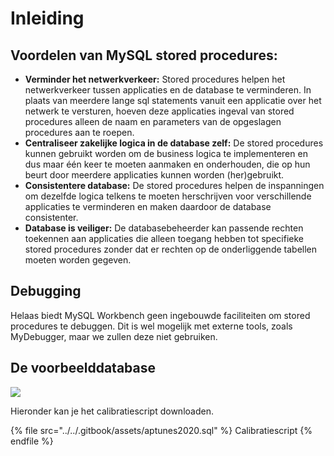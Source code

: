 # Inleiding

## Voordelen van MySQL stored procedures:

* **Verminder het netwerkverkeer:** Stored procedures helpen het netwerkverkeer tussen applicaties en de database te verminderen. In plaats van meerdere lange sql statements vanuit een applicatie over het netwerk te versturen, hoeven deze applicaties ingeval van stored procedures alleen de naam en parameters van de opgeslagen procedures aan te roepen.
* **Centraliseer zakelijke logica in de database zelf:** De stored procedures kunnen gebruikt worden om de business logica te implementeren en dus maar één keer te moeten aanmaken en onderhouden, die op hun beurt door meerdere applicaties kunnen worden (her)gebruikt.&#x20;
* **Consistentere database:** De stored procedures helpen de inspanningen om dezelfde logica telkens te moeten herschrijven voor verschillende applicaties te verminderen en maken daardoor de database consistenter.
* **Database is veiliger:** De databasebeheerder kan passende rechten toekennen aan applicaties die alleen toegang hebben tot specifieke stored procedures zonder dat er rechten op de onderliggende tabellen moeten worden gegeven.

## Debugging

Helaas biedt MySQL Workbench geen ingebouwde faciliteiten om stored procedures te debuggen. Dit is wel mogelijk met externe tools, zoals MyDebugger, maar we zullen deze niet gebruiken.

## De voorbeelddatabase

![](../../.gitbook/assets/aptunes\_erd.png)

Hieronder kan je het calibratiescript downloaden.

{% file src="../../.gitbook/assets/aptunes2020.sql" %}
Calibratiescript
{% endfile %}
